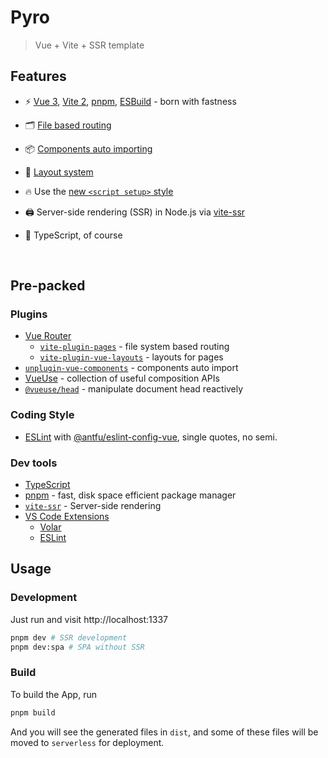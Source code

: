 # Pyro

> Vue + Vite + SSR template

## Features

- ⚡️ [Vue 3](https://github.com/vuejs/vue-next), [Vite 2](https://github.com/vitejs/vite), [pnpm](https://pnpm.js.org/), [ESBuild](https://github.com/evanw/esbuild) - born with fastness

- 🗂 [File based routing](./src/pages)

- 📦 [Components auto importing](./src/components)

- 📑 [Layout system](./src/layouts)

- 🔥 Use the [new `<script setup>` style](https://github.com/vuejs/rfcs/pull/227)

- 🖨 Server-side rendering (SSR) in Node.js via [vite-ssr](https://github.com/frandiox/vite-ssr)

- 🦾 TypeScript, of course

<br>

## Pre-packed

### Plugins

- [Vue Router](https://github.com/vuejs/vue-router)
  - [`vite-plugin-pages`](https://github.com/hannoeru/vite-plugin-pages) - file system based routing
  - [`vite-plugin-vue-layouts`](https://github.com/JohnCampionJr/vite-plugin-vue-layouts) - layouts for pages
- [`unplugin-vue-components`](https://github.com/antfu/unplugin-vue-components) - components auto import
- [VueUse](https://github.com/antfu/vueuse) - collection of useful composition APIs
- [`@vueuse/head`](https://github.com/vueuse/head) - manipulate document head reactively

### Coding Style

- [ESLint](https://eslint.org/) with [@antfu/eslint-config-vue](https://github.com/antfu/eslint-config), single quotes, no semi.

### Dev tools

- [TypeScript](https://www.typescriptlang.org/)
- [pnpm](https://pnpm.js.org/) - fast, disk space efficient package manager
- [`vite-ssr`](https://github.com/frandiox/vite-ssr) - Server-side rendering
- [VS Code Extensions](./.vscode/extensions.json)
  - [Volar](https://marketplace.visualstudio.com/items?itemName=johnsoncodehk.volar)
  - [ESLint](https://marketplace.visualstudio.com/items?itemName=dbaeumer.vscode-eslint)

## Usage

### Development

Just run and visit http://localhost:1337

```bash
pnpm dev # SSR development
pnpm dev:spa # SPA without SSR
```

### Build

To build the App, run

```bash
pnpm build
```

And you will see the generated files in `dist`, and some of these files will be moved to `serverless` for deployment.
